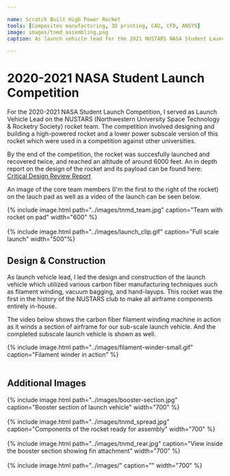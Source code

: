 ```yaml
---

name: Scratch Built High Power Rocket
tools: [Composites manufacturing, 3D printing, CAD, CFD, ANSYS]
image: images/tnmd_assembling.png
caption: As launch vehicle lead for the 2021 NUSTARS NASA Student Launch Team at Northwestern University, I lead the design and construction of this high-power rocket.

---
```


# 2020-2021 NASA Student Launch Competition
For the 2020-2021 NASA Student Launch Competition, I served as Launch Vehicle Lead
on the NUSTARS (Northwestern University Space Technology & Rocketry Society) rocket team.
The competition involved designing and building a high-powered rocket and a lower power 
subscale version of this rocket which were used in a competition against other universities.

By the end of the competition, the rocket was succesfully launched and recovered twice, 
and reached an altitude of around 6000 feet. An in depth report on the design of the rocket
and its payload can be found here: [Critical Design Review Report](https://drive.google.com/file/d/1lUvlw2wy5XPRs8bfzJ51ImAOtUyFA1xE/view?usp=sharing)

An image of the core team members (I'm the first to the right of the rocket) on the lauch pad as
well as a video of the launch can be seen below.

{% include image.html path="../images/tnmd_team.jpg" caption="Team with rocket on pad" width="600" %}
<br>
<br>
{% include image.html path="../images/launch_clip.gif" caption="Full scale launch" width="500"%}


## Design & Construction
As launch vehicle lead, I led the design and construction
of the launch vehicle which utilized various carbon fiber manufacturing
techniques such as filament winding, vacuum bagging, and hand-layups. This rocket
was the first in the history of the NUSTARS club to make all airframe components 
entirely in-house.

The video below shows the carbon fiber filament winding machine in action
as it winds a section of airframe for our sub-scale launch vehicle. And the completed 
subscale launch vehicle is shown as well.

{% include image.html path="../images/filament-winder-small.gif" caption="Filament winder in action" %}
<br>
<br>

## Additional Images
 
{% include image.html path="../images/booster-section.jpg" caption="Booster section of launch vehicle" width="700" %}
<br>
<br>
{% include image.html path="../images/tnmd_spread.jpg" caption="Components of the rocket ready for assembly" width="700" %}
<br>
<br>
{% include image.html path="../images/tnmd_rear.jpg" caption="View inside the booster section showing fin attachment" width="700" %}
<br>
<br>
{% include image.html path="../images/" caption="" width="700" %}





